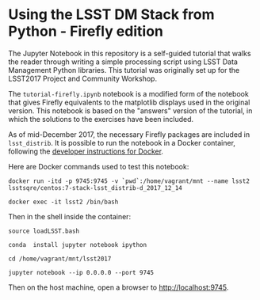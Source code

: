 # Using the LSST DM Stack from Python - Firefly edition

The Jupyter Notebook in this repository is a self-guided tutorial that walks the reader through writing a simple processing script using LSST Data Management Python libraries. This tutorial was originally set up for the LSST2017 Project
and Community Workshop.

The `tutorial-firefly.ipynb` notebook is a modified form of the notebook that gives Firefly equivalents to the
matplotlib displays used in the original version. This notebook is based on the "answers" version of the tutorial,
in which the solutions to the exercises have been included.

As of mid-December 2017, the necessary Firefly packages are included in `lsst_distrib`. It is possible to
run the notebook in a Docker container, following the 
[developer instructions for Docker](https://pipelines.lsst.io/install/docker.html#docker-tags).

Here are Docker commands used to test this notebook:

```
docker run -itd -p 9745:9745 -v `pwd`:/home/vagrant/mnt --name lsst2 lsstsqre/centos:7-stack-lsst_distrib-d_2017_12_14

docker exec -it lsst2 /bin/bash
```

Then in the shell inside the container:
```
source loadLSST.bash

conda  install jupyter notebook ipython

cd /home/vagrant/mnt/lsst2017

jupyter notebook --ip 0.0.0.0 --port 9745
```

Then on the host machine, open a browser to [http://localhost:9745](http://localhost:9745).
